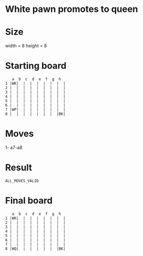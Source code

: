 # White pawn promotes to queen

# Size
width = 8
height = 8

# Starting board
```
   a  b  c  d  e  f  g  h
1 |WK|  |  |  |  |  |  |  |
2 |  |  |  |  |  |  |  |  |
3 |  |  |  |  |  |  |  |  |
4 |  |  |  |  |  |  |  |  |
5 |  |  |  |  |  |  |  |  |
6 |  |  |  |  |  |  |  |  |
7 |WP|  |  |  |  |  |  |  |
8 |  |  |  |  |  |  |  |BK|
```
# Moves
1- a7-a8



# Result
`ALL_MOVES_VALID`

# Final board
```
   a  b  c  d  e  f  g  h
1 |WK|  |  |  |  |  |  |  |
2 |  |  |  |  |  |  |  |  |
3 |  |  |  |  |  |  |  |  |
4 |  |  |  |  |  |  |  |  |
5 |  |  |  |  |  |  |  |  |
6 |  |  |  |  |  |  |  |  |
7 |  |  |  |  |  |  |  |  |
8 |WQ|  |  |  |  |  |  |BK|
```
